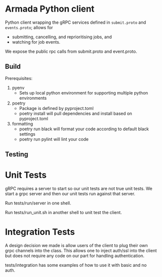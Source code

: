 # Armada Python client


Python client wrapping the gRPC services defined in `submit.proto` and `events.proto`; allows for

- submitting, cancelling, and reprioritising jobs, and
- watching for job events.

We expose the public rpc calls from submit.proto and event.proto.


## Build
Prerequisites:

1) pyenv
    - Sets up local python environment for supporting multiple python environments
2) poetry
    - Package is defined by pyproject.toml
    - poetry install will pull dependencies and install based on pyproject.toml
3) formatting
    - poetry run black will format your code according to default black settings
    - poetry run pylint will lint your code

## Testing

# Unit Tests
gRPC requires a server to start so our unit tests are not true unit tests.  We start a grpc server and then our unit tests run against that server.

Run tests/run/server in one shell.

Run tests/run_unit.sh in another shell to unit test the client.

# Integration Tests

A design decision we made is allow users of the client to plug their own grpc channels into the class.  This allows one to inject auth/ssl into the client but does not require any code on our part for handling authentication.  

tests/integration has some examples of how to use it with basic and no auth.  


